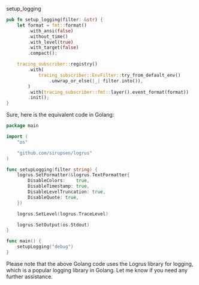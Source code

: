 setup_logging

```rust
pub fn setup_logging(filter: &str) {
    let format = fmt::format()
        .with_ansi(false)
        .without_time()
        .with_level(true)
        .with_target(false)
        .compact();

    tracing_subscriber::registry()
        .with(
            tracing_subscriber::EnvFilter::try_from_default_env()
                .unwrap_or_else(|_| filter.into()),
        )
        .with(tracing_subscriber::fmt::layer().event_format(format))
        .init();
}
```


Sure, here is the equivalent code in Golang:

```go
package main

import (
	"os"

	"github.com/sirupsen/logrus"
)

func setupLogging(filter string) {
	logrus.SetFormatter(&logrus.TextFormatter{
		DisableColors:    true,
		DisableTimestamp: true,
		DisableLevelTruncation: true,
		DisableQuote: true,
	})

	logrus.SetLevel(logrus.TraceLevel)

	logrus.SetOutput(os.Stdout)
}

func main() {
	setupLogging("debug")
}
```

Please note that the above Golang code uses the Logrus library for logging, which is a popular logging library in Golang. Let me know if you need any further assistance.